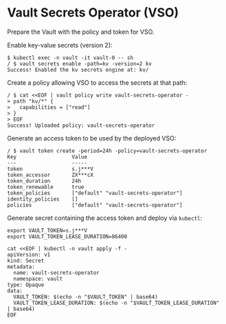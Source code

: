 Vault Secrets Operator (VSO)
============================

Prepare the Vault with the policy and token for VSO.

Enable key-value secrets (version 2):
```
$ kubectl exec -n vault -it vault-0 -- sh
/ $ vault secrets enable -path=kv -version=2 kv
Success! Enabled the kv secrets engine at: kv/
```

Create a policy allowing VSO to access the secrets at that path:
```
/ $ cat <<EOF | vault policy write vault-secrets-operator -
> path "kv/*" {
>   capabilities = ["read"]
> }
> EOF
Success! Uploaded policy: vault-secrets-operator
```

Generate an access token to be used by the deployed VSO:
```
/ $ vault token create -period=24h -policy=vault-secrets-operator
Key                  Value
---                  -----
token                s.j***V
token_accessor       ZX***cX
token_duration       24h
token_renewable      true
token_policies       ["default" "vault-secrets-operator"]
identity_policies    []
policies             ["default" "vault-secrets-operator"]
```

Generate secret containing the access token and deploy via `kubectl`:
```
export VAULT_TOKEN=s.j***V
export VAULT_TOKEN_LEASE_DURATION=86400

cat <<EOF | kubectl -n vault apply -f -
apiVersion: v1
kind: Secret
metadata:
  name: vault-secrets-operator
  namespace: vault
type: Opaque
data:
  VAULT_TOKEN: $(echo -n "$VAULT_TOKEN" | base64)
  VAULT_TOKEN_LEASE_DURATION: $(echo -n "$VAULT_TOKEN_LEASE_DURATION" | base64)
EOF
```